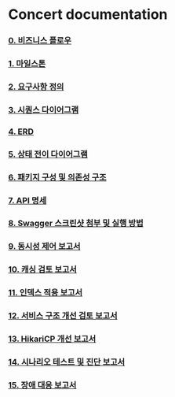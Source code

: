 # Concert documentation

### [0. 비즈니스 플로우](https://github.com/pbg0205/concert/wiki/(00)-%EB%B9%84%EC%A6%88%EB%8B%88%EC%8A%A4-%EC%A0%84%EC%B2%B4-%ED%94%8C%EB%A1%9C%EC%9A%B0)
### [1. 마일스톤](https://github.com/pbg0205/concert/wiki/(01)-%EB%A7%88%EC%9D%BC%EC%8A%A4%ED%86%A4)
### [2. 요구사항 정의](https://github.com/pbg0205/concert/wiki/(02)-%EC%9A%94%EA%B5%AC%EC%82%AC%ED%95%AD-%EC%A0%95%EC%9D%98)
### [3. 시퀀스 다이어그램](https://github.com/pbg0205/concert/wiki/(03)-%EC%8B%9C%ED%80%80%EC%8A%A4-%EB%8B%A4%EC%9D%B4%EC%96%B4%EA%B7%B8%EB%9E%A8)
### [4. ERD](https://github.com/pbg0205/concert/wiki/(04)-ERD)
### [5. 상태 전이 다이어그램](https://github.com/pbg0205/concert/wiki/(05)-%EC%83%81%ED%83%9C-%EC%A0%84%EC%9D%B4-%EB%8B%A4%EC%9D%B4%EC%96%B4%EA%B7%B8%EB%9E%A8)
### [6. 패키지 구성 및 의존성 구조](https://github.com/pbg0205/concert/wiki/(06)-%ED%8C%A8%ED%82%A4%EC%A7%80-%EA%B5%AC%EC%84%B1-%EB%B0%8F-%EC%9D%98%EC%A1%B4%EC%84%B1-%EA%B5%AC%EC%A1%B0)
### [7. API 명세](https://github.com/pbg0205/concert/wiki/(07)-API-%EB%AA%85%EC%84%B8)
### [8. Swagger 스크린샷 첨부 및 실행 방법](https://github.com/pbg0205/concert/wiki/(08)-swagger-%EC%8A%A4%ED%81%AC%EB%A6%B0%EC%83%B7-%EB%B0%8F-%ED%94%84%EB%A1%9C%EC%A0%9D%ED%8A%B8-%EC%8B%A4%ED%96%89-%EB%B0%A9%EB%B2%95)
### [9. 동시성 제어 보고서](https://github.com/pbg0205/concert/wiki/(09)-%EB%8F%99%EC%8B%9C%EC%84%B1-%EC%A0%9C%EC%96%B4-%EB%B3%B4%EA%B3%A0%EC%84%9C)
### [10. 캐싱 검토 보고서](https://github.com/pbg0205/concert/wiki/(10)-%EC%BA%90%EC%8B%9C-%EB%B3%B4%EA%B3%A0%EC%84%9C)
### [11. 인덱스 적용 보고서](https://github.com/pbg0205/concert/wiki/(11)-%EC%9D%B8%EB%8D%B1%EC%8A%A4-%EA%B0%9C%EC%84%A0-%EB%B3%B4%EA%B3%A0%EC%84%9C)
### [12. 서비스 구조 개선 검토 보고서](https://github.com/pbg0205/concert/wiki/(12)-%EA%B2%B0%EC%A0%9C-%ED%94%84%EB%A1%9C%EC%84%B8%EC%8A%A4-%EA%B5%AC%EC%A1%B0-%EA%B0%9C%EC%84%A0-%EB%B3%B4%EA%B3%A0%EC%84%9C)
### [13. HikariCP 개선 보고서](https://github.com/pbg0205/concert/wiki/(12)-%EA%B2%B0%EC%A0%9C-%ED%94%84%EB%A1%9C%EC%84%B8%EC%8A%A4-%EA%B5%AC%EC%A1%B0-%EA%B0%9C%EC%84%A0-%EB%B3%B4%EA%B3%A0%EC%84%9C)
### [14. 시나리오 테스트 및 진단 보고서](https://github.com/pbg0205/concert/wiki/(14)-%EC%8B%9C%EB%82%98%EB%A6%AC%EC%98%A4-%ED%85%8C%EC%8A%A4%ED%8A%B8)
### [15. 장애 대응 보고서](https://github.com/pbg0205/concert/wiki/(15)-%EC%9E%A5%EC%95%A0-%EB%8C%80%EC%9D%91-%EB%B3%B4%EA%B3%A0%EC%84%9C)
